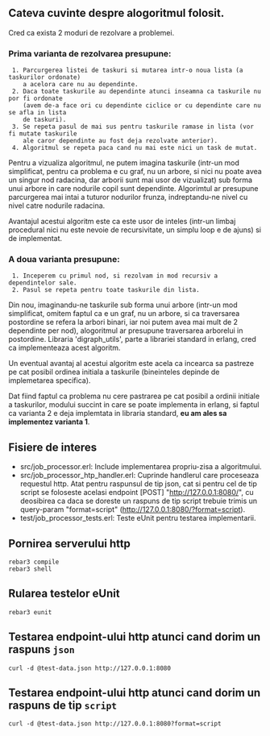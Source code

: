 ## Cateva cuvinte despre alogoritmul folosit.

Cred ca exista 2 moduri de rezolvare a problemei.

### Prima varianta de rezolvarea presupune:

     1. Parcurgerea listei de taskuri si mutarea intr-o noua lista (a taskurilor ordonate) 
        a acelora care nu au dependinte. 
     2. Daca toate taskurile au dependinte atunci inseamna ca taskurile nu por fi ordonate 
        (avem de-a face ori cu dependinte ciclice or cu dependinte care nu se afla in lista 
        de taskuri).
     3. Se repeta pasul de mai sus pentru taskurile ramase in lista (vor fi mutate taskurile
        ale caror dependinte au fost deja rezolvate anterior).
     4. Algoritmul se repeta paca cand nu mai este nici un task de mutat.

   Pentru a vizualiza algoritmul, ne putem imagina taskurile (intr-un mod simplificat, pentru ca problema e cu graf, nu un arbore, si nici nu poate avea un singur nod radacina, dar arborii sunt mai usor de vizualizat) sub forma unui arbore in care nodurile copil sunt dependinte. Algorimtul ar presupune parcurgerea mai intai a tuturor nodurilor frunza, indreptandu-ne nivel cu nivel catre nodurile radacina. 

   Avantajul acestui algoritm este ca este usor de inteles (intr-un limbaj procedural nici nu este nevoie de recursivitate, un simplu loop e de ajuns) si de implementat.

### A doua varianta presupune:

     1. Inceperem cu primul nod, si rezolvam in mod recursiv a dependintelor sale. 
     2. Pasul se repeta pentru toate taskurile din lista. 
     
   Din nou, imaginandu-ne taskurile sub forma unui arbore (intr-un mod simplificat, omitem faptul ca e un graf, nu un arbore, si ca traversarea postordine se refera la arbori binari, iar noi putem avea mai mult de 2 dependinte per nod), alogoritmul ar presupune traversarea arborelui in postordine. Libraria 'digraph_utils', parte a librariei standard in erlang, cred ca implementeaza acest algoritm.
   
   Un eventual avantaj al acestui algoritm este acela ca incearca sa pastreze pe cat posibil ordinea initiala a taskurile (bineinteles depinde de implemetarea specifica).

Dat fiind faptul ca problema nu cere pastrarea pe cat posibil a ordinii initiale a taskurilor, modului succint in care se poate implementa in erlang, si faptul ca varianta 2 e deja implemtata in libraria standard, **eu am ales sa implementez varianta 1**.


## Fisiere de interes

* src/job_processor.erl: Include implementarea propriu-zisa a algoritmului. 
* src/job_processor_htp_handler.erl: Cuprinde handlerul care proceseaza requestul http. Atat pentru raspunsul de tip json, cat si pentru cel de tip script se foloseste acelasi endpoint [POST] "http://127.0.0.1:8080/", cu deosibirea ca daca se doreste un raspuns de tip script trebuie trimis un query-param "format=script" (http://127.0.0.1:8080/?format=script). 
* test/job_processor_tests.erl: Teste eUnit pentru testarea implementarii.


## Pornirea serverului http

```shell
rebar3 compile
rebar3 shell
```


## Rularea testelor eUnit

```shell
rebar3 eunit
```


## Testarea endpoint-ului http atunci cand dorim un raspuns `json`

```shell
curl -d @test-data.json http://127.0.0.1:8080
```

## Testarea endpoint-ului http atunci cand dorim un raspuns de tip `script`

```shell
curl -d @test-data.json http://127.0.0.1:8080?format=script
```